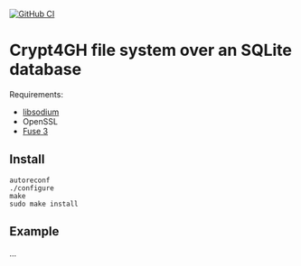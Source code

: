 [![GitHub CI](https://github.com/silverdaz/crypt4gh-sqlite/workflows/CI/badge.svg)](https://github.com/silverdaz/crypt4gh-sqlite/actions)

# Crypt4GH file system over an SQLite database


Requirements:
* [libsodium](https://doc.libsodium.org)
* OpenSSL
* [Fuse 3](https://github.com/libfuse/libfuse)


## Install

	autoreconf
	./configure
	make
	sudo make install

## Example

...
